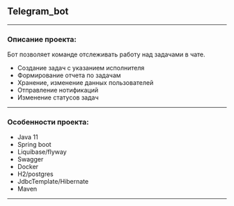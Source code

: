 ## Telegram_bot
***
### Описание проекта:
Бот позволяет команде отслеживать работу над задачами в чате.
  + Создание задач с указанием исполнителя
  + Формирование отчета по задачам
  + Хранение, изменение данных пользователей
  + Отправление нотификаций 
  + Изменение статусов задач

***
### Особенности проекта:
 + Java 11
 + Spring boot
 + Liquibase/flyway
 + Swagger
 + Docker
 + H2/postgres
 + JdbcTemplate/Hibernate
 + Maven

***
